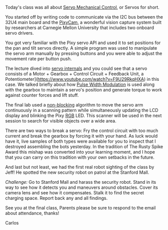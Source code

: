 Today's class was all about [Servo Mechanical Control](https://www.youtube.com/watch?v=KWmTX9QotGk&list=PLEb9Wc8b63OPTJHpk8NzRSd3B3xxAkrRO), or Servos for short.

You started off by writing code to communicate via the I2C bus between the
32U4 main board and the [PixyCam](http://www.cmucam.org/projects/cmucam5/wiki/Introduction_and_Background),
a wonderful vision capture system built by researchers at Carnegie Mellon
University that includes two onboard servo drivers.

You got very familiar with the Pixy servo API and used it to set positions
for the pan and tilt servos directly.  A simple program was used to
manipulate the servo arm manually by pressing buttons and you were able to
adjust the movement rate per button push.

The lecture dived into [servo internals](https://youtu.be/-XSXfqd1N58) and
you could see that a servo consists of a Motor + Gearbox + Control Circuit + Feedback Unit, a Potentiometer](https://www.youtube.com/watch?v=F9U29RkqHXA)
in this case.  We talked briefly about how [Pulse Width Modulation](https://youtu.be/7VR3bYoFH88) is used along with the gearbox to maintain a
servo's position and generate torque to work against counter forces and
lift stuff.

The final lab used a [non-blocking](https://en.wikipedia.org/wiki/Non-blocking_algorithm) algorithm to move
the servo arm continuously in a scanning pattern while simultaneously
updating the LCD display and blinking the Pixy [RGB](https://www.youtube.com/watch?v=fNisT6ROdUo) LED.  This scanner will be
used in the next session to search for visible objects over a wide area.

There are two ways to break a servo: Fry the control circuit with too much
current and break the gearbox by forcing it with your hand.  As luck would
have it, live samples of both types were available for you to inspect that
I destroyed assembling the bots yesterday.  In the tradition of The Rusty
Spike Award this mishap was converted into your learning moment, and I hope that you
can carry on this tradition with your own setbacks in the future.

And last but not least, we had the first real robot sighting of the class
by Jeff!  He spotted the new security robot on patrol at the Stanford Mall.


*Challenge:* Go to Stanford Mall and harass the security robot. Stand in
its way to see how it detects you and maneuvers around obstacles.  Cover
its camera lens and see how it compensates.  Stalk it to find the secret
charging space.  Report back any and all findings.

See you at the final class, Parents please be sure to respond to the email
about attendance, thanks!

Carlos
